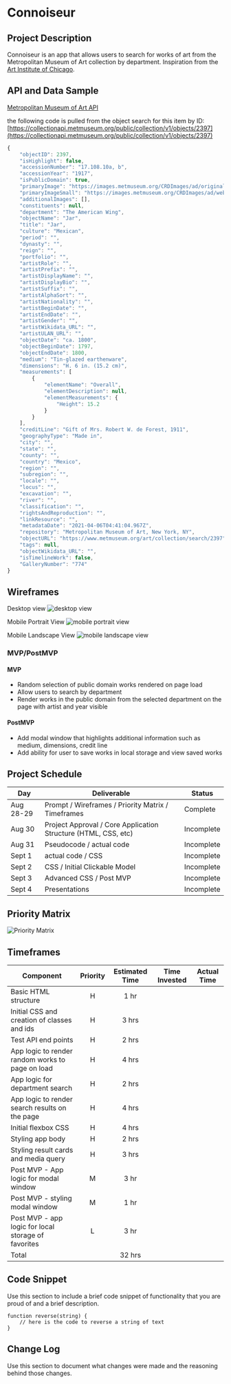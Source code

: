 # Connoiseur

## Project Description

Connoiseur is an app that allows users to search for works of art from the Metropolitan Museum of Art collection by department. Inspiration from the [Art Institute of Chicago](https://www.artic.edu/collection).

## API and Data Sample

[Metropolitan Museum of Art API](https://metmuseum.github.io/#search)

the following code is pulled from the object search for this item by ID: [https://collectionapi.metmuseum.org/public/collection/v1/objects/2397](https://collectionapi.metmuseum.org/public/collection/v1/objects/2397)

```javascript
{
    "objectID": 2397,
    "isHighlight": false,
    "accessionNumber": "17.108.10a, b",
    "accessionYear": "1917",
    "isPublicDomain": true,
    "primaryImage": "https://images.metmuseum.org/CRDImages/ad/original/DP248991.jpg",
    "primaryImageSmall": "https://images.metmuseum.org/CRDImages/ad/web-large/DP248991.jpg",
    "additionalImages": [],
    "constituents": null,
    "department": "The American Wing",
    "objectName": "Jar",
    "title": "Jar",
    "culture": "Mexican",
    "period": "",
    "dynasty": "",
    "reign": "",
    "portfolio": "",
    "artistRole": "",
    "artistPrefix": "",
    "artistDisplayName": "",
    "artistDisplayBio": "",
    "artistSuffix": "",
    "artistAlphaSort": "",
    "artistNationality": "",
    "artistBeginDate": "",
    "artistEndDate": "",
    "artistGender": "",
    "artistWikidata_URL": "",
    "artistULAN_URL": "",
    "objectDate": "ca. 1800",
    "objectBeginDate": 1797,
    "objectEndDate": 1800,
    "medium": "Tin-glazed earthenware",
    "dimensions": "H. 6 in. (15.2 cm)",
    "measurements": [
        {
            "elementName": "Overall",
            "elementDescription": null,
            "elementMeasurements": {
                "Height": 15.2
            }
        }
    ],
    "creditLine": "Gift of Mrs. Robert W. de Forest, 1911",
    "geographyType": "Made in",
    "city": "",
    "state": "",
    "county": "",
    "country": "Mexico",
    "region": "",
    "subregion": "",
    "locale": "",
    "locus": "",
    "excavation": "",
    "river": "",
    "classification": "",
    "rightsAndReproduction": "",
    "linkResource": "",
    "metadataDate": "2021-04-06T04:41:04.967Z",
    "repository": "Metropolitan Museum of Art, New York, NY",
    "objectURL": "https://www.metmuseum.org/art/collection/search/2397",
    "tags": null,
    "objectWikidata_URL": "",
    "isTimelineWork": false,
    "GalleryNumber": "774"
}
```


## Wireframes

Desktop view
![desktop view](https://github.com/ktbg/connoiseur/blob/main/p1_desktopView.png)

Mobile Portrait View
![mobile portrait view](https://github.com/ktbg/connoiseur/blob/main/p1_mobilePortraitView.png)

Mobile Landscape View
![mobile landscape view](https://github.com/ktbg/connoiseur/blob/main/p1_mobile_landscap.png)


### MVP/PostMVP

#### MVP 

- Random selection of public domain works rendered on page load
- Allow users to search by department
- Render works in the public domain from the selected department on the page with artist and year visible 

#### PostMVP  

- Add modal window that highlights additional information such as medium, dimensions, credit line
- Add ability for user to save works in local storage and view saved works

## Project Schedule

|  Day | Deliverable | Status
|---|---| ---|
|Aug 28-29| Prompt / Wireframes / Priority Matrix / Timeframes | Complete
|Aug 30| Project Approval / Core Application Structure (HTML, CSS, etc) | Incomplete
|Aug 31| Pseudocode / actual code  | Incomplete
|Sept 1| actual code / CSS  | Incomplete
|Sept 2| CSS / Initial Clickable Model  | Incomplete
|Sept 3| Advanced CSS / Post MVP | Incomplete
|Sept 4| Presentations | Incomplete

## Priority Matrix

![Priority Matrix](https://github.com/ktbg/connoiseur/blob/main/p1_priorityMatrix.png)

## Timeframes

| Component | Priority | Estimated Time | Time Invested | Actual Time |
| --- | :---: |  :---: | :---: | :---: |
| Basic HTML structure | H | 1 hr|  |  |
| Initial CSS and creation of classes and ids | H | 3 hrs|  |  |
| Test API end points| H | 2 hrs|  | |
| App logic to render random works to page on load | H | 4 hrs|  | |
| App logic for department search | H | 2 hrs|  |  |
| App logic to render search results on the page | H | 4 hrs| |  |
| Initial flexbox CSS | H | 4 hrs|  |  |
| Styling app body | H | 2 hrs|  |  |
| Styling result cards and media query | H | 3 hrs|  |  |
| Post MVP - App logic for modal window| M | 3 hr|  |  |
| Post MVP - styling modal window | M | 1 hr|  |  |
| Post MVP - app logic for local storage of favorites | L | 3 hr|  |  |
| Total |  | 32 hrs|  |  |

## Code Snippet

Use this section to include a brief code snippet of functionality that you are proud of and a brief description.  

```
function reverse(string) {
	// here is the code to reverse a string of text
}
```

## Change Log
 Use this section to document what changes were made and the reasoning behind those changes.  

